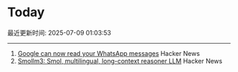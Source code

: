 # Today

最近更新时间: 2025-07-09 01:03:53

--- 
1. [Google can now read your WhatsApp messages](https://www.neowin.net/guides/google-can-now-read-your-whatsapp-messages-heres-how-to-stop-it/) Hacker News
2. [Smollm3: Smol, multilingual, long-context reasoner LLM](https://huggingface.co/blog/smollm3) Hacker News
